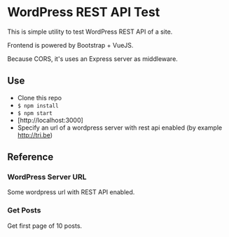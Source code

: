 # WordPress REST API Test

This is simple utility to test WordPress REST API of a site.

Frontend is powered by Bootstrap + VueJS.

Because CORS, it's uses an Express server as middleware.

## Use

- Clone this repo
- `$ npm install`
- `$ npm start`
- [http://localhost:3000]
- Specify an url of a wordpress server with rest api enabled (by example http://tri.be)

## Reference

### WordPress Server URL

Some wordpress url with REST API enabled.

### Get Posts

Get first page of 10 posts.

